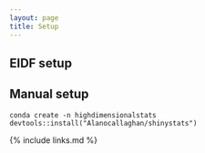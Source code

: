 ```yaml
---
layout: page
title: Setup
---
```


## EIDF setup

## Manual setup

```
conda create -n highdimensionalstats 
devtools::install("Alanocallaghan/shinystats")
```


{% include links.md %}
